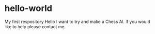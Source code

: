 # hello-world
My first respository
Hello I want to try and make a Chess AI. If you would like to help please contact me.
